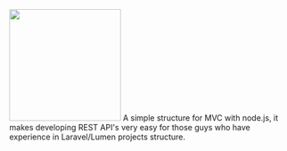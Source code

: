 <img src="https://bit.ly/3aregLh" width="200" height="200">
A simple structure for MVC with node.js, it makes developing REST API's very easy for those guys who have experience in Laravel/Lumen projects structure.
